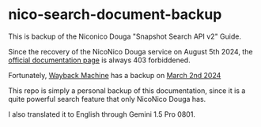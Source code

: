 # nico-search-document-backup

This is backup of the Niconico Douga "Snapshot Search API v2" Guide.

Since the recovery of the NicoNico Douga service on August 5th 2024, the [official documentation page](https://site.nicovideo.jp/search-api-docs/snapshot) is always 403 forbiddened.

Fortunately, [Wayback Machine](http://wayback.archive.org/) has a backup on [March 2nd 2024](https://web.archive.org/web/20240302072321/https://site.nicovideo.jp/search-api-docs/snapshot)

This repo is simply a personal backup of this documentation, since it is a quite powerful search feature that only NicoNico Douga has.

I also translated it to English through Gemini 1.5 Pro 0801. 
